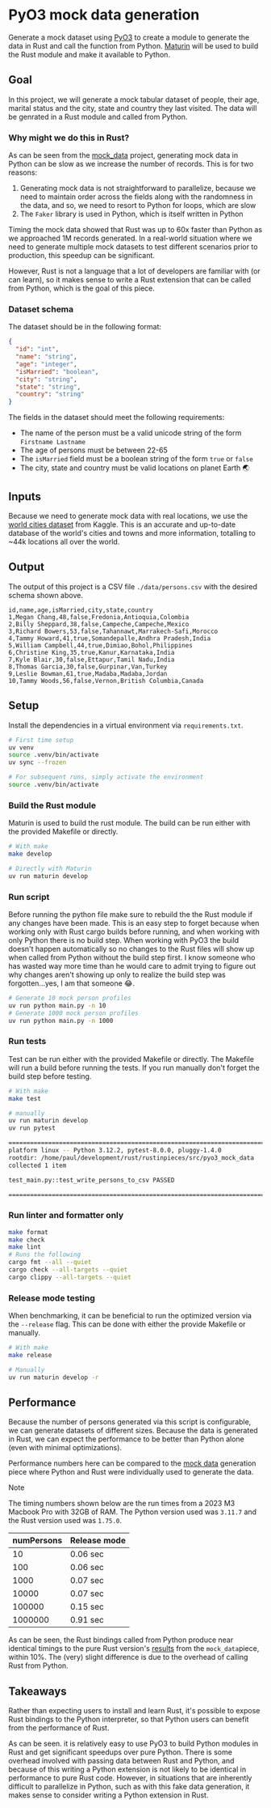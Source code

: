 # PyO3 mock data generation

Generate a mock dataset using [PyO3](https://github.com/PyO3/pyo3) to create a module to generate
the data in Rust and call the function from Python. [Maturin](https://github.com/PyO3/maturin) will
be used to build the Rust module and make it available to Python.

## Goal

In this project, we will generate a mock tabular dataset of people, their age, marital status and
the city, state and country they last visited. The data will be genrated in a Rust module and called
from Python.

### Why might we do this in Rust?

As can be seen from the [mock_data](../mock_data/README.md) project, generating mock data in Python
can be slow as we increase the number of records. This is for two reasons:

1. Generating mock data is not straightforward to parallelize, because we need to maintain order
   across the fields along with the randomness in the data, and so, we need to resort to Python
   for loops, which are slow
2. The `Faker` library is used in Python, which is itself written in Python

Timing the mock data showed that Rust was up to 60x faster than Python as we approached 1M records
generated. In a real-world situation where we need to generate multiple mock datasets to test
different scenarios prior to production, this speedup can be significant.

However, Rust is not a language that a lot of developers are familiar with (or can learn), so it
makes sense to write a Rust extension that can be called from Python, which is the goal of this piece.

### Dataset schema

The dataset should be in the following format:

```json
{
  "id": "int",
  "name": "string",
  "age": "integer",
  "isMarried": "boolean",
  "city": "string",
  "state": "string",
  "country": "string"
}
```

The fields in the dataset should meet the following requirements:

- The name of the person must be a valid unicode string of the form `Firstname Lastname`
- The age of persons must be between 22-65
- The `isMarried` field must be a boolean string of the form `true` or `false`
- The city, state and country must be valid locations on planet Earth 🌏

## Inputs

Because we need to generate mock data with real locations, we use the
[world cities dataset](https://www.kaggle.com/datasets/juanmah/world-cities?resource=download) from
Kaggle. This is an accurate and up-to-date database of the world's cities and towns and more
information, totalling to ~44k locations all over the world.

## Output

The output of this project is a CSV file `./data/persons.csv` with the desired schema shown above.

```csv
id,name,age,isMarried,city,state,country
1,Megan Chang,48,false,Fredonia,Antioquia,Colombia
2,Billy Sheppard,38,false,Campeche,Campeche,Mexico
3,Richard Bowers,53,false,Tahannawt,Marrakech-Safi,Morocco
4,Tammy Howard,41,true,Somandepalle,Andhra Pradesh,India
5,William Campbell,44,true,Dimiao,Bohol,Philippines
6,Christine King,35,true,Kanur,Karnataka,India
7,Kyle Blair,30,false,Ettapur,Tamil Nadu,India
8,Thomas Garcia,30,false,Gurpinar,Van,Turkey
9,Leslie Bowman,61,true,Madaba,Madaba,Jordan
10,Tammy Woods,56,false,Vernon,British Columbia,Canada
```

## Setup

Install the dependencies in a virtual environment via `requirements.txt`.

```bash
# First time setup
uv venv
source .venv/bin/activate
uv sync --frozen

# For subsequent runs, simply activate the environment
source .venv/bin/activate
```

### Build the Rust module

Maturin is used to build the rust module. The build can be run either with the provided Makefile
or directly.

```bash
# With make
make develop

# Directly with Maturin
uv run maturin develop
```

### Run script

Before running the python file make sure to rebuild the the Rust module if any changes have been
made. This is an easy step to forget because when working only with Rust cargo builds before running,
and when working with only Python there is no build step. When working with PyO3 the build doesn't
happen automatically so no changes to the Rust files will show up when called from Python without
the build step first. I know someone who has wasted way more time than he would care to admit trying
to figure out why changes aren't showing up only to realize the build step was forgotten...yes, I am
that someone :joy:.

```bash
# Generate 10 mock person profiles
uv run python main.py -n 10
# Generate 1000 mock person profiles
uv run python main.py -n 1000
```

### Run tests

Test can be run either with the provided Makefile or directly. The Makefile will run a build before
running the tests. If you run manually don't forget the build step before testing.

```bash
# With make
make test

# manually
uv run maturin develop
uv run pytest

==================================================================================== test session starts =====================================================================================
platform linux -- Python 3.12.2, pytest-8.0.0, pluggy-1.4.0
rootdir: /home/paul/development/rust/rustinpieces/src/pyo3_mock_data
collected 1 item

test_main.py::test_write_persons_to_csv PASSED

===================================================================================== 1 passed in 0.28s ======================================================================================
```

### Run linter and formatter only

```bash
make format
make check
make lint
# Runs the following
cargo fmt --all --quiet
cargo check --all-targets --quiet
cargo clippy --all-targets --quiet
```

### Release mode testing

When benchmarking, it can be beneficial to run the optimized version via the `--release` flag. This
can be done with either the provide Makefile or manually.

```bash
# With make
make release

# Manually
uv run maturin develop -r
```

## Performance

Because the number of persons generated via this script is configurable, we can generate datasets
of different sizes. Because the data is generated in Rust, we can expect the performance to be
better than Python alone (even with minimal optimizations).

Performance numbers here can be compared to the [mock data](../mock_data/README.md) generation piece where Python and Rust were individually used to generate the data.

> [!NOTE]
> The timing numbers shown below are the run times from a 2023 M3 Macbook Pro with 32GB of RAM.
> The Python version used was `3.11.7` and the Rust version used was `1.75.0`.

| numPersons | Release mode |
| ---------- | ------------ |
| 10         | 0.06 sec     |
| 100        | 0.06 sec     |
| 1000       | 0.07 sec     |
| 10000      | 0.07 sec     |
| 100000     | 0.15 sec     |
| 1000000    | 0.91 sec     |

As can be seen, the Rust bindings called from Python produce near identical timings to
the pure Rust version's [results](../mock_data/README.md#performance) from the `mock_data`piece,
within 10%. The (very) slight difference is due to the overhead of calling Rust from Python.

## Takeaways

Rather than expecting users to install and learn Rust, it's possible to expose Rust
bindings to the Python interpreter, so that Python users can benefit from the performance
of Rust.

As can be seen. it is relatively easy to use PyO3 to build Python modules in Rust and get significant
speedups over pure Python.
There is some overhead involved with passing data between Rust and Python, and
because of this writing a Python extension is not likely to be identical in performance
to pure Rust code. However, in situations that are inherently difficult to parallelize in Python,
such as with this fake data generation, it makes sense to consider writing a Python extension in Rust.
